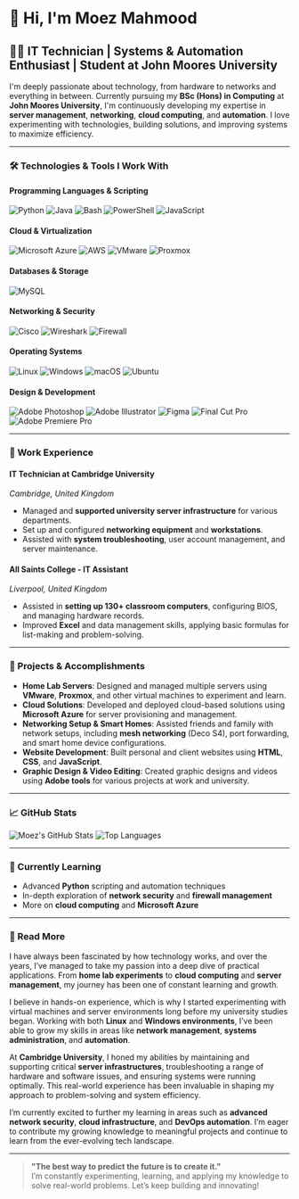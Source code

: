 # 👋 Hi, I'm Moez Mahmood

## 🧑‍💻 IT Technician | Systems & Automation Enthusiast | Student at John Moores University

I'm deeply passionate about technology, from hardware to networks and everything in between. Currently pursuing my **BSc (Hons) in Computing** at **John Moores University**, I'm continuously developing my expertise in **server management**, **networking**, **cloud computing**, and **automation**. I love experimenting with technologies, building solutions, and improving systems to maximize efficiency.

---

### 🛠 Technologies & Tools I Work With

#### Programming Languages & Scripting
![Python](https://img.shields.io/badge/Python-3776AB?style=for-the-badge&logo=python&logoColor=white)
![Java](https://img.shields.io/badge/Java-ED8B00?style=for-the-badge&logo=java&logoColor=white)
![Bash](https://img.shields.io/badge/Bash-121011?style=for-the-badge&logo=gnubash&logoColor=white)
![PowerShell](https://img.shields.io/badge/PowerShell-5391FE?style=for-the-badge&logo=powershell&logoColor=white)
![JavaScript](https://img.shields.io/badge/JavaScript-F7DF1E?style=for-the-badge&logo=javascript&logoColor=black)

#### Cloud & Virtualization
![Microsoft Azure](https://img.shields.io/badge/Microsoft%20Azure-0089D6?style=for-the-badge&logo=microsoft-azure&logoColor=white)
![AWS](https://img.shields.io/badge/AWS-232F3E?style=for-the-badge&logo=amazonaws&logoColor=white)
![VMware](https://img.shields.io/badge/VMware-607078?style=for-the-badge&logo=vmware&logoColor=white)
![Proxmox](https://img.shields.io/badge/Proxmox-DA552F?style=for-the-badge&logo=proxmox&logoColor=white)

#### Databases & Storage
![MySQL](https://img.shields.io/badge/MySQL-4479A1?style=for-the-badge&logo=mysql&logoColor=white)

#### Networking & Security
![Cisco](https://img.shields.io/badge/Cisco-1BA0D7?style=for-the-badge&logo=cisco&logoColor=white)
![Wireshark](https://img.shields.io/badge/Wireshark-1679A7?style=for-the-badge&logo=wireshark&logoColor=white)
![Firewall](https://img.shields.io/badge/Firewall-F17732?style=for-the-badge&logo=firewall&logoColor=white)

#### Operating Systems
![Linux](https://img.shields.io/badge/Linux-FCC624?style=for-the-badge&logo=linux&logoColor=black)
![Windows](https://img.shields.io/badge/Windows-0078D6?style=for-the-badge&logo=windows&logoColor=white)
![macOS](https://img.shields.io/badge/macOS-000000?style=for-the-badge&logo=apple&logoColor=white)
![Ubuntu](https://img.shields.io/badge/Ubuntu-E95420?style=for-the-badge&logo=ubuntu&logoColor=white)

#### Design & Development
![Adobe Photoshop](https://img.shields.io/badge/Adobe%20Photoshop-31A8FF?style=for-the-badge&logo=adobephotoshop&logoColor=white)
![Adobe Illustrator](https://img.shields.io/badge/Adobe%20Illustrator-FF9A00?style=for-the-badge&logo=adobeillustrator&logoColor=white)
![Figma](https://img.shields.io/badge/Figma-F24E1E?style=for-the-badge&logo=figma&logoColor=white)
![Final Cut Pro](https://img.shields.io/badge/Final%20Cut%20Pro-FF2D00?style=for-the-badge&logo=finalcutpro&logoColor=white)
![Adobe Premiere Pro](https://img.shields.io/badge/Adobe%20Premiere%20Pro-9999FF?style=for-the-badge&logo=adobepremierepro&logoColor=white)

---

### 💼 Work Experience

#### **IT Technician at Cambridge University**  
*Cambridge, United Kingdom*  
- Managed and **supported university server infrastructure** for various departments.
- Set up and configured **networking equipment** and **workstations**.
- Assisted with **system troubleshooting**, user account management, and server maintenance.

#### **All Saints College - IT Assistant**  
*Liverpool, United Kingdom*  
- Assisted in **setting up 130+ classroom computers**, configuring BIOS, and managing hardware records.
- Improved **Excel** and data management skills, applying basic formulas for list-making and problem-solving.

---

### 🚀 Projects & Accomplishments

- **Home Lab Servers**: Designed and managed multiple servers using **VMware**, **Proxmox**, and other virtual machines to experiment and learn.
- **Cloud Solutions**: Developed and deployed cloud-based solutions using **Microsoft Azure** for server provisioning and management.
- **Networking Setup & Smart Homes**: Assisted friends and family with network setups, including **mesh networking** (Deco S4), port forwarding, and smart home device configurations.
- **Website Development**: Built personal and client websites using **HTML**, **CSS**, and **JavaScript**.
- **Graphic Design & Video Editing**: Created graphic designs and videos using **Adobe tools** for various projects at work and university.

---

### 📈 GitHub Stats

![Moez's GitHub Stats](https://github-readme-stats.vercel.app/api?username=moezmahmood&show_icons=true&theme=gruvbox)
![Top Languages](https://github-readme-stats.vercel.app/api/top-langs/?username=moezmahmood&layout=compact&theme=gruvbox)

---

### 🌱 Currently Learning

- Advanced **Python** scripting and automation techniques
- In-depth exploration of **network security** and **firewall management**
- More on **cloud computing** and **Microsoft Azure**

---

### 📖 Read More

I have always been fascinated by how technology works, and over the years, I’ve managed to take my passion into a deep dive of practical applications. From **home lab experiments** to **cloud computing** and **server management**, my journey has been one of constant learning and growth. 

I believe in hands-on experience, which is why I started experimenting with virtual machines and server environments long before my university studies began. Working with both **Linux** and **Windows environments**, I’ve been able to grow my skills in areas like **network management**, **systems administration**, and **automation**.

At **Cambridge University**, I honed my abilities by maintaining and supporting critical **server infrastructures**, troubleshooting a range of hardware and software issues, and ensuring systems were running optimally. This real-world experience has been invaluable in shaping my approach to problem-solving and system efficiency.

I’m currently excited to further my learning in areas such as **advanced network security**, **cloud infrastructure**, and **DevOps automation**. I’m eager to contribute my growing knowledge to meaningful projects and continue to learn from the ever-evolving tech landscape.

---

> **"The best way to predict the future is to create it."**  
> I’m constantly experimenting, learning, and applying my knowledge to solve real-world problems. Let’s keep building and innovating!
